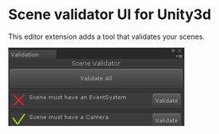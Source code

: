 # Scene validator UI for Unity3d

This editor extension adds a tool that validates your scenes.

![Validator UI](https://raw.githubusercontent.com/madsbangh/scene-validation/readme/img/UI.png)
